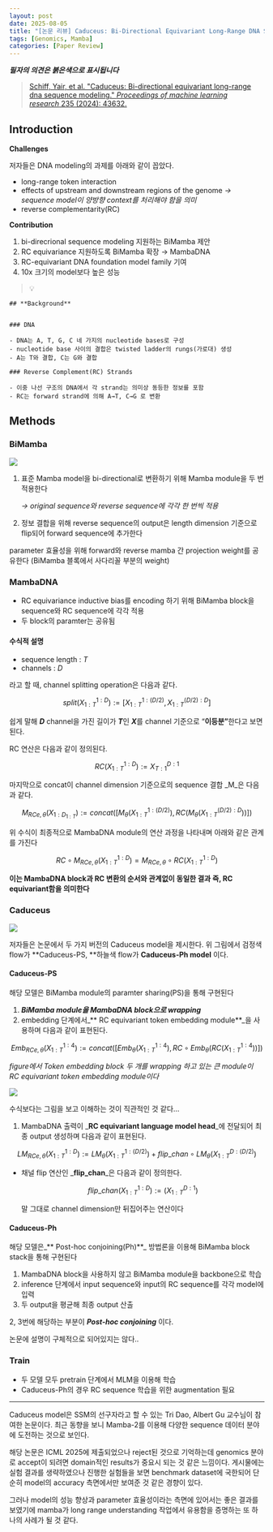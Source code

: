 ```yaml
---
layout: post
date: 2025-08-05
title: "[논문 리뷰] Caduceus: Bi-Directional Equivariant Long-Range DNA Sequence Modeling"
tags: [Genomics, Mamba]
categories: [Paper Review]
---
```


<span class="notion-red">_**필자의 의견은 붉은색으로 표시됩니다**_</span>


> [Schiff, Yair, et al. "Caduceus: Bi-directional equivariant long-range dna sequence modeling." ](https://pmc.ncbi.nlm.nih.gov/articles/PMC12189541/)[_Proceedings of machine learning research_](https://pmc.ncbi.nlm.nih.gov/articles/PMC12189541/)[ 235 (2024): 43632.](https://pmc.ncbi.nlm.nih.gov/articles/PMC12189541/)



## Introduction


**Challenges**


저자들은 DNA modeling의 과제를 아래와 같이 꼽았다.

- long-range token interaction
- effects of upstream and downstream regions of the genome 
_→ sequence model이 양방향 context를 처리해야 함을 의미_
- reverse complementarity(RC)

**Contribution**

1. bi-direcrional sequence modeling 지원하는 BiMamba 제안
1. RC equivariance 지원하도록 BiMamba 확장 → MambaDNA
1. RC-equivariant DNA foundation model family 기여
1. 10x 크기의 model보다 높은 성능

> 💡 


	## **Background**


	### DNA

	- DNA는 A, T, G, C 네 가지의 nucleotide bases로 구성
	- nucleotide base 사이의 결합은 twisted ladder의 rungs(가로대) 생성
	- A는 T와 결합, C는 G와 결합

	### Reverse Complement(RC) Strands

	- 이중 나선 구조의 DNA에서 각 strand는 의미상 동등한 정보를 포함
	- RC는 forward strand에 의해 A→T, C→G 로 변환


## Methods



### BiMamba


![](https://prod-files-secure.s3.us-west-2.amazonaws.com/542b861c-36a8-4051-84e5-8804b6728dba/2c247d59-7815-4980-99f0-8f0d21f445a7/image.png?X-Amz-Algorithm=AWS4-HMAC-SHA256&X-Amz-Content-Sha256=UNSIGNED-PAYLOAD&X-Amz-Credential=ASIAZI2LB466YEVN6PZG%2F20250814%2Fus-west-2%2Fs3%2Faws4_request&X-Amz-Date=20250814T160058Z&X-Amz-Expires=3600&X-Amz-Security-Token=IQoJb3JpZ2luX2VjEAAaCXVzLXdlc3QtMiJGMEQCID470f4r0so9PCny%2BSTcnUF59gEfqoWGIFWKPbdjtERzAiALCZraCpwYZ%2BUP0i0WMWoqTbReEMuNNEVre6i9jYgSwSr%2FAwhJEAAaDDYzNzQyMzE4MzgwNSIMmzZI3tfLYA3izbsWKtwDGeO%2BpxSP6qaI33F5y3fPBfVYVGz26Y1GdrcJR5iO2rx6wEhTHcBOiQtrt4oT8lhZFcLNA96UsMCXFzT2kARBsrjdYnSIWikBF38%2FSFh1NIlxMpi5PjIZRUdtJ%2Bk%2Bm%2F9Lh%2BD7NtXzyG2sKXJxOAUsyAu0QOL0O2fKD8T7Mv0gz6NvpbpBR9lyLoj8ewbHUXTmmkm6rtv8jIlOoAgBVMV4kK9BvA96VscegJ5heW%2BxhobiTvu6%2F079APpH9rik4CctUxGrbGr%2BVhgf4dOxXfkrpeqTr9eXJ0VZUm8yVxENxLMRhsm9t7ZbSIzDAd0J%2BejLRe2IVWxPqZLkGzTG0Ck2SuvGmYOs0wWmvR8L4LZvapqy3J8PMf6kwqVbY%2B%2BHDQ1FmbyKISpXA6DK0rlO1%2FeDWIE7Ok6TMvWPzSzm2RFkwMGngkiP7au5WvG4rvUDA%2BHjB2h2AQlhXy5SJlR0G6mkoMR8QFo7iVNuLuIGwn2EsfyrvHjZO5hcUMUSLU%2BDQWlY2%2F44ODNY1Od0fTjJgGSNkNOjnIF9l9jw3jDAPJhcX1CRkwxV8fxDRR3EO6l9W1Ws1T1uRhLHHs6xKC7UFwk0goyq%2F4EA2AFgjkhAtUL2ebvLbXsznGqzho4L6fAw64T4xAY6pgGad5TpavbD5OxOrNtB2B0FZ%2FUkz%2Fba4zWHniCDEF%2BWCOZ0OE9yZhJE6VbP5Fw%2FEjXSUSVJZ%2FV0bbnqiA%2BYYujpLuATNSl%2BOaDUgyzDhghvVQMDPaPu%2F80jBIcbNmgpmsNBh3NWkNlviGlA2BQnoNnYRKiJes5K6j4inATs%2FmvUOQAolkXwVNF08WgNughZY4D9Enj9p1tT6FqjLcIp%2FWD1RpOg4vzu&X-Amz-Signature=e6307a3dcb69824e89dcdf522e6330856821ad4a023b8ac3b2945e950c737080&X-Amz-SignedHeaders=host&x-amz-checksum-mode=ENABLED&x-id=GetObject)

1. 표준 Mamba model을 bi-directional로 변환하기 위해 Mamba module을 두 번 적용한다

	_→ original sequence와 reverse sequence에 각각 한 번씩 적용_

1. 정보 결합을 위해 reverse sequence의 output은 length dimension 기준으로 flip되어 forward sequence에 추가한다

parameter 효율성을 위해 forward와 reverse mamba 간 projection weight를 공유한다 (BiMamba 블록에서 사다리꼴 부분의 weight)



### MambaDNA

- RC equivariance inductive bias를 encoding 하기 위해 BiMamba block을 sequence와 RC sequence에 각각 적용
- 두 block의 paramter는 공유됨


#### 수식적 설명

- sequence length : _T_
- channels : _D_

라고 할 때,  channel splitting operation은 다음과 같다.


$$
split(X^{1:D}_{1:T}):=[X^{1:(D/2)}_{1:T},X^{(D/2):D}_{1:T}]
$$


<span class="notion-red">쉽게 말해 </span><span class="notion-red">_**D**_</span><span class="notion-red"> channel을 가진 길이가 </span><span class="notion-red">_**T**_</span><span class="notion-red">인 </span><span class="notion-red">_**X**_</span><span class="notion-red">를 channel 기준으로 “</span><span class="notion-red">**이등분”**</span><span class="notion-red">한다고 보면 된다.</span>


RC 연산은 다음과 같이 정의된다.


$$
RC(X^{1:D}_{1:T}):=X^{D:1}_{T:1}
$$


마지막으로 concat이 channel dimension 기준으로의 sequence 결합 _M_은 다음과 같다.


$$
M_{RCe,\theta}(X_{1:D_{1:T}}):=concat([M_{\theta}(X^{1:(D/2)}_{1:T}),RC(M_{\theta}(X^{(D/2):D}_{1:T}))])
$$


위 수식이 최종적으로 MambaDNA module의 연산 과정을 나타내며 아래와 같은 관계를 가진다


$$
RC\circ M_{RCe,\theta}(X^{1:D}_{1:T}) = M_{RCe,\theta} \circ RC(X^{1:D}_{1:T})
$$


**이는 MambaDNA block과 RC 변환의 순서와 관계없이 동일한 결과 즉, RC equivariant함을 의미한다**



### Caduceus


![](https://prod-files-secure.s3.us-west-2.amazonaws.com/542b861c-36a8-4051-84e5-8804b6728dba/f94a60d7-8145-473b-aef9-7c68d3ec604a/image.png?X-Amz-Algorithm=AWS4-HMAC-SHA256&X-Amz-Content-Sha256=UNSIGNED-PAYLOAD&X-Amz-Credential=ASIAZI2LB466YEVN6PZG%2F20250814%2Fus-west-2%2Fs3%2Faws4_request&X-Amz-Date=20250814T160058Z&X-Amz-Expires=3600&X-Amz-Security-Token=IQoJb3JpZ2luX2VjEAAaCXVzLXdlc3QtMiJGMEQCID470f4r0so9PCny%2BSTcnUF59gEfqoWGIFWKPbdjtERzAiALCZraCpwYZ%2BUP0i0WMWoqTbReEMuNNEVre6i9jYgSwSr%2FAwhJEAAaDDYzNzQyMzE4MzgwNSIMmzZI3tfLYA3izbsWKtwDGeO%2BpxSP6qaI33F5y3fPBfVYVGz26Y1GdrcJR5iO2rx6wEhTHcBOiQtrt4oT8lhZFcLNA96UsMCXFzT2kARBsrjdYnSIWikBF38%2FSFh1NIlxMpi5PjIZRUdtJ%2Bk%2Bm%2F9Lh%2BD7NtXzyG2sKXJxOAUsyAu0QOL0O2fKD8T7Mv0gz6NvpbpBR9lyLoj8ewbHUXTmmkm6rtv8jIlOoAgBVMV4kK9BvA96VscegJ5heW%2BxhobiTvu6%2F079APpH9rik4CctUxGrbGr%2BVhgf4dOxXfkrpeqTr9eXJ0VZUm8yVxENxLMRhsm9t7ZbSIzDAd0J%2BejLRe2IVWxPqZLkGzTG0Ck2SuvGmYOs0wWmvR8L4LZvapqy3J8PMf6kwqVbY%2B%2BHDQ1FmbyKISpXA6DK0rlO1%2FeDWIE7Ok6TMvWPzSzm2RFkwMGngkiP7au5WvG4rvUDA%2BHjB2h2AQlhXy5SJlR0G6mkoMR8QFo7iVNuLuIGwn2EsfyrvHjZO5hcUMUSLU%2BDQWlY2%2F44ODNY1Od0fTjJgGSNkNOjnIF9l9jw3jDAPJhcX1CRkwxV8fxDRR3EO6l9W1Ws1T1uRhLHHs6xKC7UFwk0goyq%2F4EA2AFgjkhAtUL2ebvLbXsznGqzho4L6fAw64T4xAY6pgGad5TpavbD5OxOrNtB2B0FZ%2FUkz%2Fba4zWHniCDEF%2BWCOZ0OE9yZhJE6VbP5Fw%2FEjXSUSVJZ%2FV0bbnqiA%2BYYujpLuATNSl%2BOaDUgyzDhghvVQMDPaPu%2F80jBIcbNmgpmsNBh3NWkNlviGlA2BQnoNnYRKiJes5K6j4inATs%2FmvUOQAolkXwVNF08WgNughZY4D9Enj9p1tT6FqjLcIp%2FWD1RpOg4vzu&X-Amz-Signature=9887c6ccd2999452caf795206ff591706d42f038c83e36b30bd433f1a5d2718b&X-Amz-SignedHeaders=host&x-amz-checksum-mode=ENABLED&x-id=GetObject)


저자들은 논문에서 두 가지 버전의 Caduceus model을 제시한다. 위 그림에서 검정색 flow가 **Caduceus-PS, **하늘색 flow가 **Caduceus-Ph model** 이다.



#### Caduceus-PS


해당 모델은 BiMamba module의 paramter sharing(PS)을 통해 구현된다

1. _**BiMamba module을 MambaDNA block으로 wrapping**_
1. embedding 단계에서_** RC equivariant token embedding module**_을 사용하며 다음과 같이 표현된다.

$$
Emb_{RCe,\theta}(X^{1:4}_{1:T}):=concat([Emb_{\theta}(X^{1:4}_{1:T}),RC \circ Emb_{\theta}(RC(X^{1:4}_{1:T}))])
$$


_figure에서 Token embedding block 두 개를 wrapping 하고 있는 큰 module이 RC equivariant token embedding module이다_


![](https://prod-files-secure.s3.us-west-2.amazonaws.com/542b861c-36a8-4051-84e5-8804b6728dba/b175e4da-71eb-4e91-8c23-a06dabe673c9/image.png?X-Amz-Algorithm=AWS4-HMAC-SHA256&X-Amz-Content-Sha256=UNSIGNED-PAYLOAD&X-Amz-Credential=ASIAZI2LB466YEVN6PZG%2F20250814%2Fus-west-2%2Fs3%2Faws4_request&X-Amz-Date=20250814T160058Z&X-Amz-Expires=3600&X-Amz-Security-Token=IQoJb3JpZ2luX2VjEAAaCXVzLXdlc3QtMiJGMEQCID470f4r0so9PCny%2BSTcnUF59gEfqoWGIFWKPbdjtERzAiALCZraCpwYZ%2BUP0i0WMWoqTbReEMuNNEVre6i9jYgSwSr%2FAwhJEAAaDDYzNzQyMzE4MzgwNSIMmzZI3tfLYA3izbsWKtwDGeO%2BpxSP6qaI33F5y3fPBfVYVGz26Y1GdrcJR5iO2rx6wEhTHcBOiQtrt4oT8lhZFcLNA96UsMCXFzT2kARBsrjdYnSIWikBF38%2FSFh1NIlxMpi5PjIZRUdtJ%2Bk%2Bm%2F9Lh%2BD7NtXzyG2sKXJxOAUsyAu0QOL0O2fKD8T7Mv0gz6NvpbpBR9lyLoj8ewbHUXTmmkm6rtv8jIlOoAgBVMV4kK9BvA96VscegJ5heW%2BxhobiTvu6%2F079APpH9rik4CctUxGrbGr%2BVhgf4dOxXfkrpeqTr9eXJ0VZUm8yVxENxLMRhsm9t7ZbSIzDAd0J%2BejLRe2IVWxPqZLkGzTG0Ck2SuvGmYOs0wWmvR8L4LZvapqy3J8PMf6kwqVbY%2B%2BHDQ1FmbyKISpXA6DK0rlO1%2FeDWIE7Ok6TMvWPzSzm2RFkwMGngkiP7au5WvG4rvUDA%2BHjB2h2AQlhXy5SJlR0G6mkoMR8QFo7iVNuLuIGwn2EsfyrvHjZO5hcUMUSLU%2BDQWlY2%2F44ODNY1Od0fTjJgGSNkNOjnIF9l9jw3jDAPJhcX1CRkwxV8fxDRR3EO6l9W1Ws1T1uRhLHHs6xKC7UFwk0goyq%2F4EA2AFgjkhAtUL2ebvLbXsznGqzho4L6fAw64T4xAY6pgGad5TpavbD5OxOrNtB2B0FZ%2FUkz%2Fba4zWHniCDEF%2BWCOZ0OE9yZhJE6VbP5Fw%2FEjXSUSVJZ%2FV0bbnqiA%2BYYujpLuATNSl%2BOaDUgyzDhghvVQMDPaPu%2F80jBIcbNmgpmsNBh3NWkNlviGlA2BQnoNnYRKiJes5K6j4inATs%2FmvUOQAolkXwVNF08WgNughZY4D9Enj9p1tT6FqjLcIp%2FWD1RpOg4vzu&X-Amz-Signature=9acf829129e271770d7169b2a24d11062f33803754be2e569f7dd3c0ad5ade53&X-Amz-SignedHeaders=host&x-amz-checksum-mode=ENABLED&x-id=GetObject)


<span class="notion-red">수식보다는 그림을 보고 이해하는 것이 직관적인 것 같다…</span>

1. MambaDNA 출력이 _**RC equivariant language model head**_에 전달되어 최종 output 생성하며 다음과 같이 표현된다.

$$
LM_{RCe,\theta}(X^{1:D}_{1:T}):= LM_{\theta}(X^{1:(D/2)}_{1:T})+flip\_chan\circ LM_{\theta}(X^{D:(D/2)}_{1:T})
$$

- 채널 flip 연산인 _**flip\_chan**_은 다음과 같이 정의한다.

	$$
	flip\_chan(X^{1:D}_{1:T}):=(X^{D:1}_{1:T})
	$$


	말 그대로 channel dimension만 뒤집어주는 연산이다



#### Caduceus-Ph


해당 모델은_** Post-hoc conjoining(Ph)**_ 방법론을 이용해 BiMamba block stack을 통해 구현된다

1. MambaDNA block을 사용하지 않고 BiMamba module을 backbone으로 학습
1. inference 단계에서 input sequence와 input의 RC sequence를 각각 model에 입력
1. 두 output을 평균해 최종 output 산출

2, 3번에 해당하는 부분이 _**Post-hoc conjoining**_ 이다.


<span class="notion-red">논문에 설명이 구체적으로 되어있지는 않다..</span>



### Train

- 두 모델 모두 pretrain 단계에서 MLM을 이용해 학습
- Caduceus-Ph의 경우 RC sequence 학습을 위한 augmentation 필요

---


<span class="notion-red">Caduceus model은 SSM의 선구자라고 할 수 있는 Tri Dao, Albert Gu 교수님이 참여한 논문이다. 최근 동향을 보니 Mamba-2를 이용해 다양한 sequence 데이터 분야에 도전하는 것으로 보인다.</span>


<span class="notion-red">해당 논문은 ICML 2025에 제출되었으나 reject된 것으로 기억하는데 genomics 분야로 accept이 되려면 domain적인 results가 중요시 되는 것 같은 느낌이다. 게시물에는 실험 결과를 생략하였으나 진행한 실험들을 보면 benchmark dataset에 국한되어 단순히 model의 accuracy 측면에서만 보여준 것 같은 경향이 있다.</span>


<span class="notion-red">그러나 model의 성능 향상과 parameter 효율성이라는 측면에 있어서는 좋은 결과를 보였기에 mamba가 long range understanding 작업에서 유용함을 증명하는 또 하나의 사례가 될 것 같다.</span>

